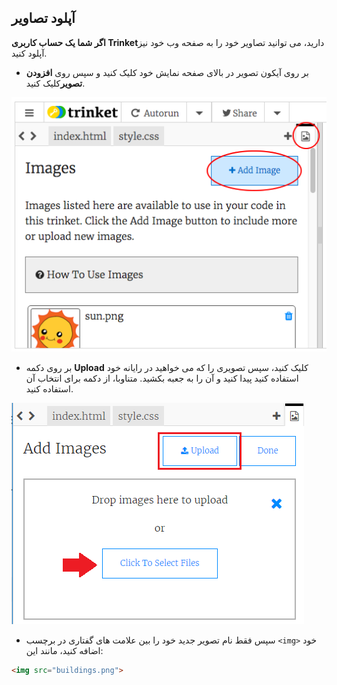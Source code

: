## آپلود تصاویر

**اگر شما یک حساب کاربری Trinket**دارید، می توانید تصاویر خود را به صفحه وب خود نیز آپلود کنید.

+ بر روی آیکون تصویر در بالای صفحه نمایش خود کلیک کنید و سپس روی **افزودن تصویر**کلیک کنید.

![تصویری](images/story-upload.png)

+ بر روی دکمه **Upload** کلیک کنید، سپس تصویری را که می خواهید در رایانه خود استفاده کنید پیدا کنید و آن را به جعبه بکشید. متناوبا، از دکمه برای انتخاب آن استفاده کنید.

![بارگذاری](images/upload-image.png)

+ سپس فقط نام تصویر جدید خود را بین علامت های گفتاری در برچسب `<img>` خود اضافه کنید، مانند این:

```html
<img src="buildings.png">
```